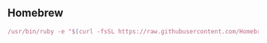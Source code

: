 ## Homebrew
```javascript
/usr/bin/ruby -e "$(curl -fsSL https://raw.githubusercontent.com/Homebrew/install/master/install)"
```